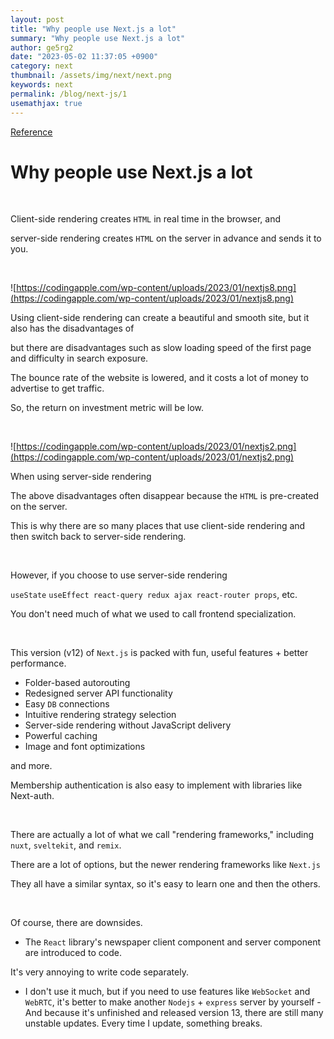 ```yaml
---
layout: post
title: "Why people use Next.js a lot"
summary: "Why people use Next.js a lot"
author: ge5rg2
date: "2023-05-02 11:37:05 +0900"
category: next
thumbnail: /assets/img/next/next.png
keywords: next
permalink: /blog/next-js/1
usemathjax: true
---
```


[Reference](https://codingapple.com/)

# Why people use Next.js a lot

<br/>

Client-side rendering creates `HTML` in real time in the browser, and

server-side rendering creates `HTML` on the server in advance and sends it to you.

<br/>

![https://codingapple.com/wp-content/uploads/2023/01/nextjs8.png](https://codingapple.com/wp-content/uploads/2023/01/nextjs8.png)

Using client-side rendering can create a beautiful and smooth site, but it also has the disadvantages of

but there are disadvantages such as slow loading speed of the first page and difficulty in search exposure.

The bounce rate of the website is lowered, and it costs a lot of money to advertise to get traffic.

So, the return on investment metric will be low.

<br/>

![https://codingapple.com/wp-content/uploads/2023/01/nextjs2.png](https://codingapple.com/wp-content/uploads/2023/01/nextjs2.png)

When using server-side rendering

The above disadvantages often disappear because the `HTML` is pre-created on the server.

This is why there are so many places that use client-side rendering and then switch back to server-side rendering.

<br/>

However, if you choose to use server-side rendering

`useState` `useEffect react-query redux ajax react-router props`, etc.

You don't need much of what we used to call frontend specialization.

<br/>

This version (v12) of `Next.js` is packed with fun, useful features + better performance.

- Folder-based autorouting
- Redesigned server API functionality
- Easy `DB` connections
- Intuitive rendering strategy selection
- Server-side rendering without JavaScript delivery
- Powerful caching
- Image and font optimizations

and more.

Membership authentication is also easy to implement with libraries like Next-auth.

<br/>

There are actually a lot of what we call "rendering frameworks," including `nuxt`, `sveltekit`, and `remix`.

There are a lot of options, but the newer rendering frameworks like `Next.js`

They all have a similar syntax, so it's easy to learn one and then the others.

<br/>

Of course, there are downsides.

- The `React` library's newspaper client component and server component are introduced to code.

It's very annoying to write code separately.

- I don't use it much, but if you need to use features like `WebSocket` and `WebRTC`, it's better to make another `Nodejs` + `express` server by yourself - And because it's unfinished and released version 13, there are still many unstable updates. Every time I update, something breaks.

<br/>
